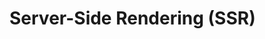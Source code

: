 # Server-Side Rendering (SSR)

<!--
https://medium.com/swlh/server-side-rendering-ssr-with-react-and-flask-47e589e1051f
https://www.toptal.com/front-end/client-side-vs-server-side-pre-rendering
-->
